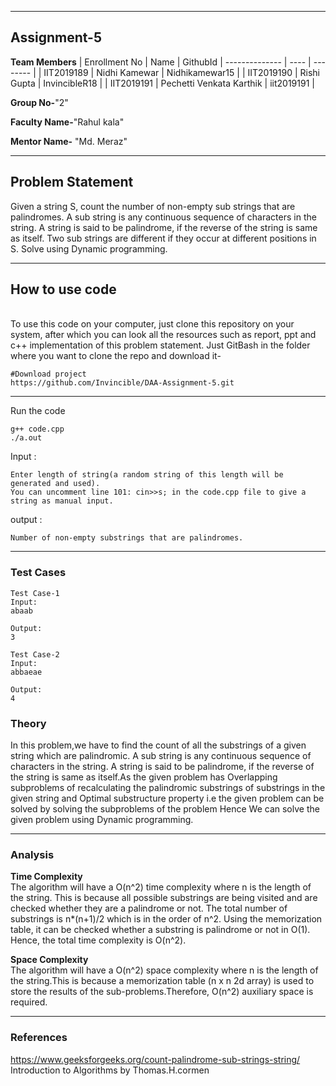 
---
## Assignment-5

**Team Members**
|  Enrollment No |   Name         | GithubId        |
 --------------  |   ----         | --------        |
|    IIT2019189  |   Nidhi Kamewar  | Nidhikamewar15         |
|    IIT2019190  |   Rishi Gupta   | InvincibleR18      | 
|    IIT2019191  |   Pechetti Venkata Karthik | iit2019191  |

**Group No-**"2"

**Faculty Name-**"Rahul kala"

**Mentor Name-** "Md. Meraz"

---
## Problem Statement

Given a string S, count the number of non-empty sub strings that are palindromes. 
A sub string is any continuous sequence of characters in the string. A string is said 
to be palindrome, if the reverse of the string is same as itself. Two sub strings are 
different if they occur at different positions in S. Solve using Dynamic 
programming.

---
## How to use code
<br> To use this code on your computer, just clone this repository on your system, after which you can look all the resources such as report, ppt and c++ implementation of this problem statement. Just GitBash in the folder where you want to clone the repo and download it-
```
#Download project
https://github.com/Invincible/DAA-Assignment-5.git

```

---

Run the code
```
g++ code.cpp
./a.out
```

Input : 
```
Enter length of string(a random string of this length will be generated and used).
You can uncomment line 101: cin>>s; in the code.cpp file to give a string as manual input.
```
output : 
```
Number of non-empty substrings that are palindromes.

```
---

### Test Cases
```
Test Case-1
Input: 
abaab

Output:
3

Test Case-2
Input: 
abbaeae

Output:
4
```



### Theory
In this problem,we have to find the count of all the substrings of a given string which are palindromic. A sub string is any continuous sequence of characters in the string. A string is said to be palindrome, if the reverse of the string is same as itself.As the given problem has Overlapping subproblems of recalculating the palindromic substrings of substrings in the given string and Optimal substructure property i.e the given problem can be solved by  solving the subproblems of the problem
Hence We can solve the given problem using Dynamic programming.


---

### Analysis

**Time Complexity**
<br>
The algorithm will have a O(n^2) time complexity where n is the length of the string. This is because all possible substrings are being visited and are checked whether they are a palindrome or not. The total number of substrings is n*(n+1)/2 which is in the order of n^2. Using the memorization table, it can be checked whether a substring is palindrome or not in O(1). Hence, the total time complexity is O(n^2).


**Space Complexity**
<br>
The algorithm will have a O(n^2) space complexity where n is the length of the string.This is because a memorization table (n x n 2d array) is used to store the results of the 
sub-problems.Therefore, O(n^2) auxiliary space is required.

---

### References
https://www.geeksforgeeks.org/count-palindrome-sub-strings-string/
<br>
Introduction to Algorithms by Thomas.H.cormen


